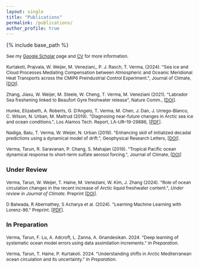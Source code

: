 ```yaml
---
layout: single
title: "Publications"
permalink: /publications/
author_profile: true
---
```


{% include base_path %}

<span style="font-size:0.85em;"> See my [Google Scholar](https://scholar.google.com/citations?user=axe4WfMAAAAJ&hl=en&oi=ao) page and [CV](https://shiprock-1583.github.io/files/CV.pdf) for more information.</span> 

<span style="font-size:0.85em;"> Kurtakoti, Prajvala, W. Weijer, M. Veneziani,, P. J. Rasch, T. Verma, (2024). "Sea ice and Cloud Processes Mediating Compensation between Atmospheric and Oceanic Meridional Heat Transports across the CMIP6 Preindustrial Control Experiment.", Journal of Climate, [[DOI](https://doi.org/10.1175/JCLI-D-23-0103.1)]. </span> 

<span style="font-size:0.85em;"> Zhang, Jiaxu, W. Weijer, M. Steele, W. Cheng, T. Verma, M. Veneziani (2021). "Labrador Sea freshening linked to Beaufort Gyre freshwater release", Nature Comm., [[DOI](https://doi.org/10.1038/s41467-021-21470-3)]. </span> 

<span style="font-size:0.85em;"> Hunke, Elizabeth, A. Roberts, G. D’Angelo, T. Verma, M. Chen, J. Dan, J. Urrego-Blanco, C. Wilson, N. Urban, M. Maltrud (2019). "Diagnosing near-future changes in Arctic sea ice and ocean conditions.", Los Alamos Tech. Report, LA-UR–19-29886, [[PDF](https://www.osti.gov/servlets/purl/1569602)]. </span> 

<span style="font-size:0.85em;"> Nadiga, Balu, T. Verma, W. Weijer, N. Urban (2019). "Enhancing skill of initialized decadal predictions using a dynamical model of drift.", Geophysical Research Letters, [[DOI](https://doi.org/10.1029/2019GL084223)]. </span> 

<span style="font-size:0.85em;"> Verma, Tarun, R. Saravanan, P. Chang, S. Mahajan (2019). "Tropical Pacific ocean dynamical response to short-term sulfate aerosol forcing.", Journal of Climate, [[DOI](https://doi.org/10.1175/JCLI-D-19-0050.1)] </span>

### Under Review
<span style="font-size:0.85em;"> Verma, Tarun, W. Weijer, T. Haine, M. Veneziani, W. Kim, J. Zhang (2024). "Role of ocean circulation changes in the recent increase of Arctic liquid freshwater content.", *Under review in Journal of Climate*. Preprint [[DOI](https://doi.org/10.22541/essoar.172313451.18013979/v1)]. </span> 

<span style="font-size:0.85em;"> D Balwada, R Abernathey, S Acharya et al. (2024). "Learning Machine Learning with Lorenz-96." Preprint. [[PDF](https://d197for5662m48.cloudfront.net/documents/publicationstatus/182343/preprint_pdf/043b7b88437a3e6904fd291d3a6e5f40.pdf)]. </span> 

### In Preparation
<span style="font-size:0.85em;"> Verma, Tarun, F. Lu, A. Adcroft, L. Zanna, A. Gnandesikan. 2024. "Deep learning
of systematic ocean model errors using data assimilation increments." *In Preparation*. </span> 

<span style="font-size:0.85em;"> Verma, Tarun, T. Haine, P. Kurtakoti. 2024. "Understanding shifts in Arctic
Mediterranean ocean circulation and its uncertainty." *In Preparation*. </span> 

